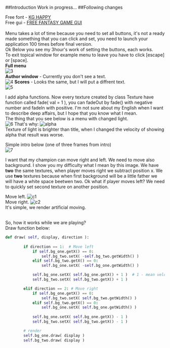 ##Introduction
Work in progress...
##Following changes

Free font - [KG HAPPY](http://www.fontspace.com/kimberly-geswein/kg-happy "KG HAPPY")<br />
Free gui - [FREE FANTASY GAME GUI](http://www.gameart2d.com/free-fantasy-game-gui.html "FREE FANTASY GAME GUI")<br /><br />
Menu takes a lot of time because you need to set all buttons, it's not a ready made something that you can click and set, you need to launch your application 100 times before final version.<br />
Ok Below you see my 3hour's work of setting the buttons, each works.<br />
To exit topical window for example menu to leave you have to click [escape] or [space]. <br />
**Full menu**<br />
![3](https://cloud.githubusercontent.com/assets/19840443/17930208/55a3ab18-6a05-11e6-8557-2d834d20f2fd.png)
<br />
**Author window** - Currently you don't see a text. <br/>
![4](https://cloud.githubusercontent.com/assets/19840443/17930261/9497fd92-6a05-11e6-94f6-b00e23266d0a.png)
**Scores** - Looks the same, but I will put a diffrent text.<br/>
![5](https://cloud.githubusercontent.com/assets/19840443/17930279/a2ca2124-6a05-11e6-8699-2ea39aac805b.png)

I add alpha functions. Now every texture created by class Texture have function called fade( val = 1 ), you can fadeOut by fade() with negative number and fadeIn with positive. I'm not sure about my English when I want to describe deep affairs, but I hope that you know what I mean. <br/>
The thing that you see below is a menu with changed light.<br/>
![6](https://cloud.githubusercontent.com/assets/19840443/17967374/1d059740-6ac7-11e6-9895-9472801c70f0.png)
That's why: ![alpha](https://cloud.githubusercontent.com/assets/19840443/17968017/bb6f0f30-6aca-11e6-81ad-77fa0964ee2d.png) <br/>
Texture of light is brighter than title, when I changed the velocity of showing alpha that result was worse. <br/>

Simple intro below (one of three frames from intro) <br/>
![7](https://cloud.githubusercontent.com/assets/19840443/17968114/58668bc4-6acb-11e6-8702-61a4d197d641.png)

I want that my champion can move right and left. We need to move also background. I show you my difficulty what I mean by this image. We have **two** the same textures, when player moves right we subtract position x. We use **two** textures because when first background will be a little father we will have a white space beetwen two. Ok what if player moves left? We need to quickly set second texture on another position. <br/>

Move left.
![c1](https://cloud.githubusercontent.com/assets/19840443/17997244/ad355322-6b6d-11e6-8c3e-7cfd341b4ff0.png)<br/>
Move right.
![c2](https://cloud.githubusercontent.com/assets/19840443/17997260/c6c7d3d2-6b6d-11e6-9443-9dc010a005bf.png)<br/>
It's simple, we render artificial moving.<br/><br/>

So, how it works while we are playing? <br/>
Draw function below: <br/>
```python
def draw( self, display, direction ):
		
		if direction == 1:	# Move left
			if self.bg_one.getX() == 0:
				self.bg_two.setX( -self.bg_two.getWidth() )
			elif self.bg_two.getX() == 0:
				self.bg_one.setX( -self.bg_one.getWidth() )

			self.bg_one.setX( self.bg_one.getX() + 1 )  # 1 - mean velocity, we can also add another variable
			self.bg_two.setX( self.bg_two.getX() + 1 )

		elif direction == 2: # Move right
			if self.bg_one.getX() == 0:
				self.bg_two.setX( self.bg_two.getWidth() )
			elif self.bg_two.getX() == 0:
				self.bg_one.setX( self.bg_one.getWidth() )
      
			self.bg_one.setX( self.bg_one.getX() - 1 )
			self.bg_two.setX( self.bg_two.getX() - 1 )

		# render
		self.bg_one.draw( display )
		self.bg_two.draw( display )
```


